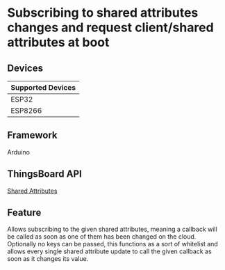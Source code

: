 # Subscribing to shared attributes changes and request client/shared attributes at boot

## Devices
| Supported Devices |
|-------------------|
|  ESP32            |
|  ESP8266          |

## Framework

Arduino

## ThingsBoard API
[Shared Attributes](https://thingsboard.io/docs/user-guide/attributes/#shared-attributes)

## Feature
Allows subscribing to the given shared attributes,
meaning a callback will be called as soon as one of them has been changed on the cloud.
Optionally no keys can be passed, this functions as a sort of whitelist and allows every single
shared attribute update to call the given callback as soon as it changes its value.
